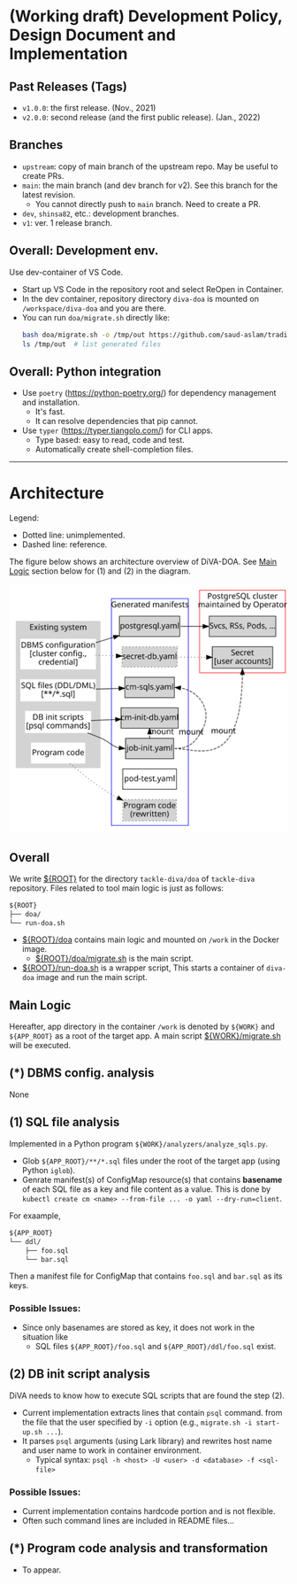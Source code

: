 # (Working draft) Development Policy, Design Document and Implementation

## Past Releases (Tags)

- `v1.0.0`: the first release. (Nov., 2021)
- `v2.0.0`: second release (and the first public release). (Jan., 2022)

## Branches

- `upstream`: copy of main branch of the upstream repo. May be useful to create PRs. 
- `main`: the main branch (and dev branch for v2). See this branch for the latest revision.
  - You cannot directly push to `main` branch. Need to create a PR.
- `dev`, `shinsa82`, etc.: development branches.
- `v1`: ver. 1 release branch.

## Overall: Development env.

Use dev-container of VS Code. 

- Start up VS Code in the repository root and select ReOpen in Container.
- In the dev container, repository directory `diva-doa` is mounted on `/workspace/diva-doa` and you are there.
- You can run `doa/migrate.sh` directly like:
    ```bash
    bash doa/migrate.sh -o /tmp/out https://github.com/saud-aslam/trading-app
    ls /tmp/out  # list generated files
    ```

## Overall: Python integration

- Use `poetry` (https://python-poetry.org/) for dependency management and installation.
    - It's fast.
    - It can resolve dependencies that pip cannot.
- Use `typer` (https://typer.tiangolo.com/) for CLI apps.
    - Type based: easy to read, code and test.
    - Automatically create shell-completion files.

----
# Architecture

Legend:
- Dotted line: unimplemented.
- Dashed line: reference.

The figure below shows an architecture overview of DiVA-DOA.
See [Main Logic](#main-logic) section below for (1) and (2) in the diagram.

![Architecture overview](arch-overview.dot.svg)

## Overall

We write [${ROOT}](..) for the directory `tackle-diva/doa` of `tackle-diva` repository.
Files related to tool main logic is just as follows:

```
${ROOT}
├── doa/
└── run-doa.sh
```

- [${ROOT}/doa](../doa) contains main logic and mounted on `/work` in the Docker image.
  - [${ROOT}/doa/migrate.sh](../doa/migrate.sh) is the main script.
- [${ROOT}/run-doa.sh](../run-doa.sh) is a wrapper script, This starts a container of `diva-doa` image and run the main script. 

## Main Logic

Hereafter, app directory in the container `/work` is denoted by `${WORK}` and `${APP_ROOT}` as a root of the target app.
A main script [${WORK}/migrate.sh](../doa/migrate.sh) will be executed.

## (*) DBMS config. analysis

None

## (1) SQL file analysis

Implemented in a Python program `${WORK}/analyzers/analyze_sqls.py`.

- Glob `${APP_ROOT}/**/*.sql` files under the root of the target app (using Python `iglob`).
- Genrate manifest(s) of ConfigMap resource(s) that contains **basename** of each SQL file as a key and file content as a value. This is done by `kubectl create cm <name> --from-file ... -o yaml --dry-run=client`.
 
For exaample,
```
${APP_ROOT}
└── ddl/
    ├── foo.sql
    └── bar.sql
```

Then a manifest file for ConfigMap that contains `foo.sql` and `bar.sql` as its keys.

### Possible Issues:

- Since only basenames are stored as key, it does not work in the situation like
  - SQL files `${APP_ROOT}/foo.sql` and `${APP_ROOT}/ddl/foo.sql` exist.

## (2) DB init script analysis

DiVA needs to know how to execute SQL scripts that are found the step (2).

- Current implementation extracts lines that contain `psql` command. from the file that the user specified by `-i` option (e.g., `migrate.sh -i start-up.sh ...`).
- It parses `psql` arguments (using Lark library) and rewrites host name and user name to work in container environment.
  - Typical syntax: `psql -h <host> -U <user> -d <database> -f <sql-file>`

### Possible Issues:

- Current implementation contains hardcode portion and is not flexible.
- Often such command lines are included in README files...

## (*) Program code analysis and transformation

- To appear.
